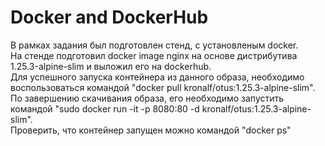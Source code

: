 # Docker and DockerHub

В рамках задания был подготовлен стенд, с установленым docker.  
На стенде подготовил docker image nginx на основе дистрибутива 1.25.3-alpine-slim и выложил его на dockerhub.  
Для успешного запуска контейнера из данного образа, необходимо воспользоваться командой "docker pull kronalf/otus:1.25.3-alpine-slim".  
По завершению скачивания образа, его необходимо запустить командой "sudo docker run -it -p 8080:80 -d kronalf/otus:1.25.3-alpine-slim".  
Проверить, что контейнер запущен можно командой "docker ps"